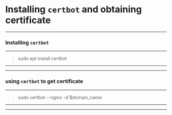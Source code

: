# Installing `certbot` and obtaining certificate
---


### Installing `certbot`
---
> sudo apt install certbot

---
---

### using `certbot` to get certificate
---
> sudo certbot --nginx -d $domain_name

---
---